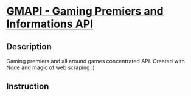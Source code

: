 # [GMAPI - Gaming Premiers and Informations API](http://www.gmapi.org/)

## Description

Gaming premiers and all around games concentrated API. Created with Node and magic of web scraping :) 

## Instruction


